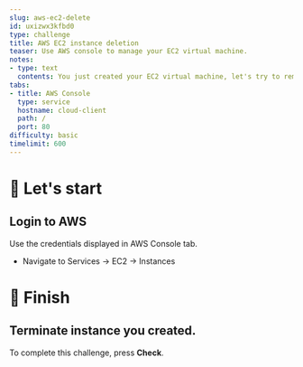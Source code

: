 ```yaml
---
slug: aws-ec2-delete
id: uxizwx3kfbd0
type: challenge
title: AWS EC2 instance deletion
teaser: Use AWS console to manage your EC2 virtual machine.
notes:
- type: text
  contents: You just created your EC2 virtual machine, let's try to remove it!
tabs:
- title: AWS Console
  type: service
  hostname: cloud-client
  path: /
  port: 80
difficulty: basic
timelimit: 600
---
```


🚀 Let's start
==============

## Login to AWS

Use the credentials displayed in AWS Console tab.

- Navigate to Services -> EC2 -> Instances

🏁 Finish
=========

## Terminate instance you created.

To complete this challenge, press **Check**.
